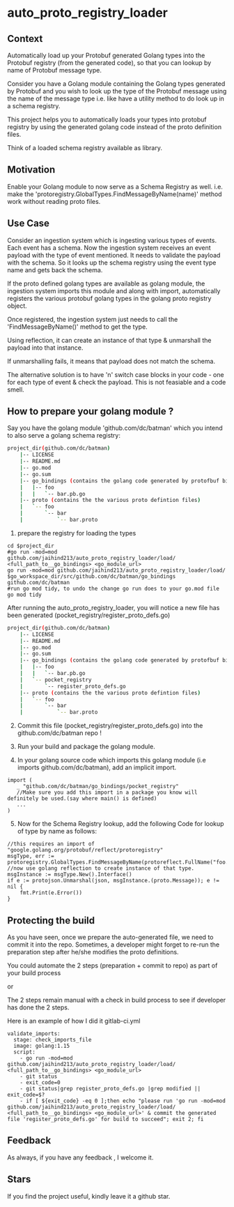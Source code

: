 # auto_proto_registry_loader

## Context 

Automatically load up your Protobuf generated Golang types into the Protobuf registry (from the generated code), 
so that you can lookup by name of Protobuf message type.

Consider you have a Golang module containing the Golang types generated by Protobuf and you wish to look up
the type of the Protobuf message using the name of the message type i.e. like have a utility method to do look up in a 
schema registry.

This project helps you to automatically loads your types into protobuf registry by using the generated golang code 
instead of the proto definition files.

Think of a loaded schema registry available as library.

## Motivation

Enable your Golang module to now serve as a Schema Registry as well. 
i.e. make the 'protoregistry.GlobalTypes.FindMessageByName(name)' method work without reading proto files.

## Use Case

Consider an ingestion system which is ingesting various types of events. Each event has a schema.
Now the ingestion system receives an event payload with the type of event mentioned. It needs to validate the payload
with the schema. So it looks up the schema registry using the event type name and gets back the schema.

If the proto defined golang types are available as golang module, the ingestion system imports this module
and along with import, automatically registers the various protobuf golang types in the golang proto registry object.

Once registered, the ingestion system just needs to call the 'FindMessageByName()' method to get the type.

Using reflection, it can create an instance of that type & unmarshall the payload into that instance.

If unmarshalling fails, it means that payload does not match the schema.

The alternative solution is to have 'n' switch case blocks in your code - one for each type of event & check the payload.
This is not feasiable and a code smell.

## How to prepare your golang module ?

Say you have the golang module 'github.com/dc/batman' which you intend to also serve a golang schema registry:

```bash
project_dir(github.com/dc/batman)   
    |-- LICENSE
    |-- README.md
    |-- go.mod
    |-- go.sum
    |-- go_bindings (contains the golang code generated by protofbuf binary protoc)
    |   |-- foo
    |   |   `-- bar.pb.go
    |-- proto (contains the the various proto defintion files)
    |   `-- foo
    |       `-- bar
    |           `-- bar.proto
```

1. prepare the registry for loading the types
```
cd $project_dir
#go run -mod=mod github.com/jaihind213/auto_proto_registry_loader/load/ <full_path_to__go_bindings> <go_module_url> 
go run -mod=mod github.com/jaihind213/auto_proto_registry_loader/load/ $go_workspace_dir/src/github.com/dc/batman/go_bindings github.com/dc/batman
#run go mod tidy, to undo the change go run does to your go.mod file
go mod tidy
```

After running the auto_proto_registry_loader, you will notice a new file has been generated (pocket_registry/register_proto_defs.go)

```bash
project_dir(github.com/dc/batman)    
    |-- LICENSE
    |-- README.md
    |-- go.mod
    |-- go.sum
    |-- go_bindings (contains the golang code generated by protofbuf binary protoc)
    |   |-- foo
    |   |   `-- bar.pb.go
    |   `-- pocket_registry
    |       `-- register_proto_defs.go
    |-- proto (contains the the various proto defintion files)
    |   `-- foo
    |       `-- bar
    |           `-- bar.proto
```

2. Commit this file (pocket_registry/register_proto_defs.go) into the github.com/dc/batman repo !

3. Run your build and package the golang module.

4. In your golang source code which imports this golang module (i.e imports github.com/dc/batman), add an implicit import.
 ```
import (
	_ "github.com/dc/batman/go_bindings/pocket_registry"
	//Make sure you add this import in a package you know will definitely be used.(say where main() is defined)
	...
)
```

5. Now for the Schema Registry lookup, add the following Code for lookup of type by name as follows:
```
//this requires an import of "google.golang.org/protobuf/reflect/protoregistry"
msgType, err := protoregistry.GlobalTypes.FindMessageByName(protoreflect.FullName("foo.bar.Keeper"))
//now use golang reflection to create instance of that type.
msgInstance := msgType.New().Interface()
if e := protojson.Unmarshal(json, msgInstance.(proto.Message)); e != nil {
    fmt.Print(e.Error())
}
```

## Protecting the build

As you have seen, once we prepare the auto-generated file, we need to commit it into the repo.
Sometimes, a developer might forget to re-run the preparation step after he/she modifies the proto definitions.

You could automate the 2 steps (preparation + commit to repo) as part of your build process 

or

The 2 steps remain manual with a check in build process to see if developer has done the 2 steps.

Here is an example of how I did it gitlab-ci.yml

```
validate_imports:
  stage: check_imports_file
  image: golang:1.15
  script:
    - go run -mod=mod github.com/jaihind213/auto_proto_registry_loader/load/ <full_path_to__go_bindings> <go_module_url>
    - git status
    - exit_code=0
    - git status|grep register_proto_defs.go |grep modified || exit_code=$?
    - if [ ${exit_code} -eq 0 ];then echo "please run 'go run -mod=mod github.com/jaihind213/auto_proto_registry_loader/load/ <full_path_to__go_bindings> <go_module_url>' & commit the generated file 'register_proto_defs.go' for build to succeed"; exit 2; fi

```

## Feedback

As always, if you have any feedback , I welcome it.

## Stars

If you find the project useful, kindly leave it a github star.